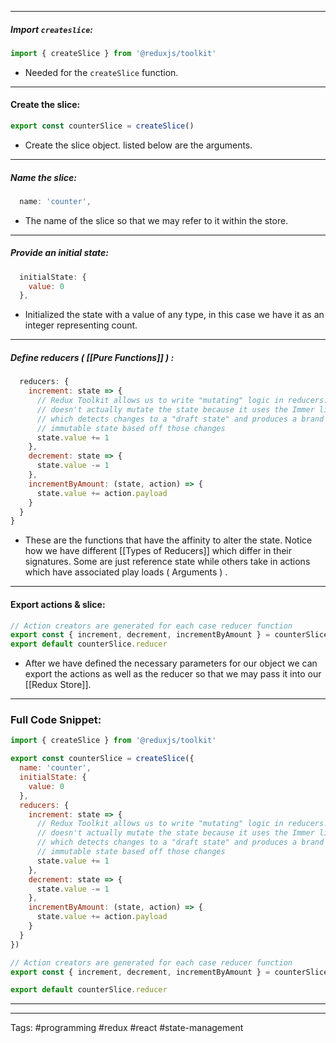 ____
##### Import `createslice`: 

```javascript
import { createSlice } from '@reduxjs/toolkit'
```

- Needed for the `createSlice` function. 
____

#### Create the slice:

```javascript
export const counterSlice = createSlice()
```

- Create the slice object. listed below are the arguments. 

_____

##### Name the slice: 

```javascript
  name: 'counter',
```

- The name of the slice so that we may refer to it within the store. 
____

##### Provide an initial state: 

```javascript
  initialState: {
    value: 0
  },
```

- Initialized the state with a value of any type, in this case we have it as an integer representing count. 
____
##### Define reducers ( [[Pure Functions]] ) :

```javascript
  reducers: {
    increment: state => {
      // Redux Toolkit allows us to write "mutating" logic in reducers. It
      // doesn't actually mutate the state because it uses the Immer library,
      // which detects changes to a "draft state" and produces a brand new
      // immutable state based off those changes
      state.value += 1
    },
    decrement: state => {
      state.value -= 1
    },
    incrementByAmount: (state, action) => {
      state.value += action.payload
    }
  }
}
```

- These are the functions that have the affinity to alter the state. Notice how we have different [[Types of Reducers]] which differ in their signatures. Some are just reference state while others take in actions which have associated play loads ( Arguments ) . 
 
____

#### Export actions & slice: 

```javascript
// Action creators are generated for each case reducer function
export const { increment, decrement, incrementByAmount } = counterSlice.actions
export default counterSlice.reducer
```

- After we have defined the necessary parameters for our object we can export the actions as well as the reducer so that we may pass it into our [[Redux Store]]. 


____
### Full Code Snippet: 

```javascript
import { createSlice } from '@reduxjs/toolkit'

export const counterSlice = createSlice({
  name: 'counter',
  initialState: {
    value: 0
  },
  reducers: {
    increment: state => {
      // Redux Toolkit allows us to write "mutating" logic in reducers. It
      // doesn't actually mutate the state because it uses the Immer library,
      // which detects changes to a "draft state" and produces a brand new
      // immutable state based off those changes
      state.value += 1
    },
    decrement: state => {
      state.value -= 1
    },
    incrementByAmount: (state, action) => {
      state.value += action.payload
    }
  }
})

// Action creators are generated for each case reducer function
export const { increment, decrement, incrementByAmount } = counterSlice.actions

export default counterSlice.reducer
```
____
____
Tags: #programming #redux #react #state-management
